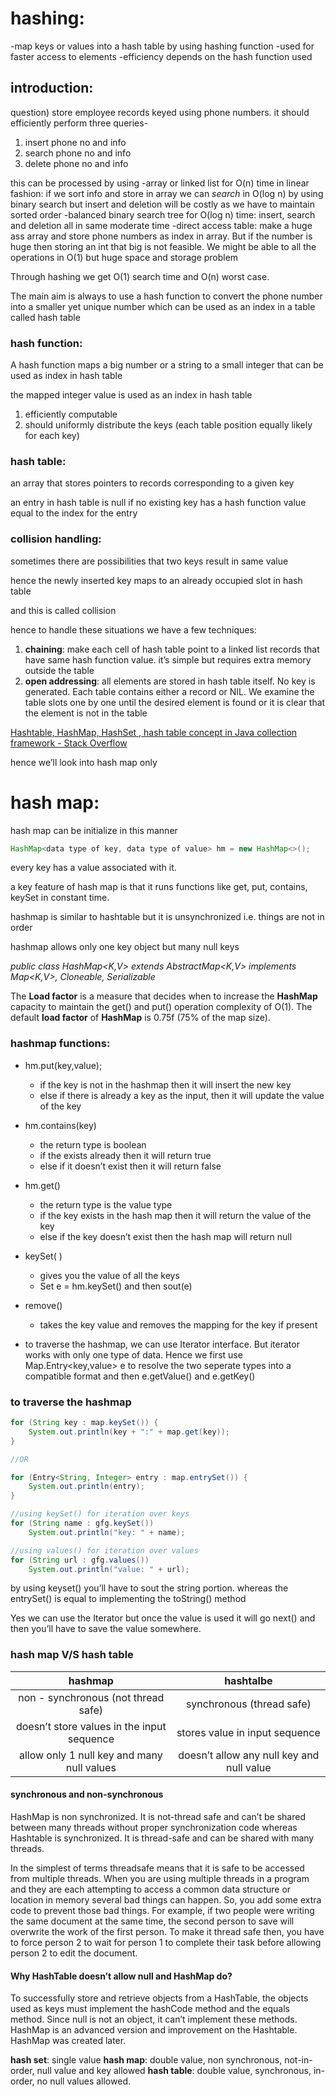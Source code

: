 # hashing:

-map keys or values into a hash table by using hashing function
-used for faster access to elements
-efficiency depends on the hash function used

## introduction:

question) store employee records keyed using phone numbers. it should efficiently perform three queries-
1) insert phone no and info
2) search phone no and info
3) delete phone no and info

this can be processed by using
-array or linked list for O(n) time in linear fashion: if we sort info and store in array we can *search* in O(log n) by using binary search but insert and deletion will be costly as we have to maintain sorted order
-balanced binary search tree for O(log n) time: insert, search and deletion all in same moderate time
-direct access table: make a huge ass array and store phone numbers as index in array. But if the number is huge then storing an int that big is not feasible. We might be able to all the operations in O(1) but huge space and storage problem

Through hashing we get O(1) search time and O(n) worst case. 

The main aim is always to use a hash function to convert the phone number into a smaller yet unique number which can be used as an index in a table called hash table

### hash function:

A hash function maps a big number or a string to a small integer that can be used as index in hash table

the mapped integer value is used as an index in hash table

1. efficiently computable
2. should uniformly distribute the keys (each table position equally likely for each key)

### hash table:

an array that stores pointers to records corresponding to a given key

an entry in hash table is null if no existing key has a hash function value equal to the index for the entry

### collision handling:

sometimes there are possibilities that two keys result in same value

hence the newly inserted key maps to an already occupied slot in hash table 

and this is called collision

hence to handle these situations we have a few techniques:

1. **chaining**: make each cell of hash table point to a linked list records that have same hash function value. it’s simple but requires extra memory outside the table
2. **open addressing**: all elements are stored in hash table itself. No key is generated. Each table contains either a record or NIL. We examine the table slots one by one until the desired element is found or it is clear that the element is not in the table

[Hashtable, HashMap, HashSet , hash table concept in Java collection framework - Stack Overflow](https://stackoverflow.com/questions/47838841/hashtable-hashmap-hashset-hash-table-concept-in-java-collection-framework)

hence we’ll look into hash map only

# hash map:

hash map can be initialize in this manner

```java
HashMap<data type of key, data type of value> hm = new HashMap<>();
```

every key has a value associated with it.

a key feature of hash map is that it runs functions like get, put, contains, keySet in constant time.

hashmap is similar to hashtable but it is unsynchronized i.e. things are not in order

hashmap allows only one key object but many null keys

*public class HashMap<K,V> extends AbstractMap<K,V> implements Map<K,V>, Cloneable, Serializable*

The **Load factor** is a measure that decides when to increase the **HashMap** capacity to maintain the get() and put() operation complexity of O(1). The default **load factor** of **HashMap** is 0.75f (75% of the map size).

### hashmap functions:

- hm.put(key,value);
  - if the key is not in the hashmap then it will insert the new key
  - else if there is already a key as the input,  then it will update the value of the key
- hm.contains(key)
  - the return type is boolean
  - if the exists already then it will return true
  - else if it doesn’t exist then it will return false
- hm.get()
  - the return type is the value type
  - if the key exists in the hash map then it will return the value of the key
  - else if the key doesn’t exist then the hash map will return null

- keySet( )
  - gives you the value of all the keys
  - Set<key> e = hm.keySet() and then sout(e)

- remove()
  - takes the key value and removes the mapping for the key if present

- to traverse the hashmap, we can use Iterator interface. But iterator works with only one type of data. Hence we first use
  Map.Entry<key,value> e to resolve the two seperate types into a compatible format
  and then e.getValue() and e.getKey()

### to traverse the hashmap

```java
for (String key : map.keySet()) {
    System.out.println(key + ":" + map.get(key));
}

//OR

for (Entry<String, Integer> entry : map.entrySet()) {
    System.out.println(entry);
}

//using keySet() for iteration over keys
for (String name : gfg.keySet()) 
    System.out.println("key: " + name);

//using values() for iteration over values
for (String url : gfg.values()) 
    System.out.println("value: " + url);
```

by using keyset() you’ll have to sout the string portion.
whereas the entrySet() is equal to implementing the toString() method

Yes we can use the Iterator but once the value is used it will go next() and then you’ll have to save the value somewhere.

### hash map V/S hash table

|                  hashmap                   |                 hashtalbe                 |
| :----------------------------------------: | :---------------------------------------: |
|    non - synchronous (not thread safe)     |         synchronous (thread safe)         |
| doesn’t store values in the input sequence |      stores value in input sequence       |
| allow only 1 null key and many null values | doesn’t allow any null key and null value |

#### synchronous and non-synchronous

HashMap is non synchronized. It is not-thread safe and can’t be shared between many threads without proper synchronization code whereas Hashtable is synchronized. It is thread-safe and can be shared with many threads. 

In the simplest of terms threadsafe means that it is safe to be accessed from multiple threads. When you are using multiple threads in a program and they are each attempting to access a common data structure or location in memory several bad things can happen. So, you add some extra code to prevent those bad things. For example, if two people were writing the same document at the same time, the second person to save will overwrite the work of the first person. To make it thread safe then, you have to force person 2 to wait for person 1 to complete their task before allowing person 2 to edit the document.

#### Why HashTable doesn’t allow null and HashMap do? 

To successfully store and retrieve objects from a HashTable, the objects used as keys must implement the hashCode method and the equals method. Since null is not an object, it can’t implement these methods. HashMap is an advanced version and improvement on the Hashtable. HashMap was created later.

**hash set**: single value
**hash map**: double value, non synchronous, not-in-order, null value and key allowed
**hash table**: double value, synchronous, in-order, no null values allowed.



 



